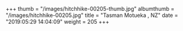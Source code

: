 +++
thumb = "/images/hitchhike-00205-thumb.jpg"
albumthumb = "/images/hitchhike-00205.jpg"
title = "Tasman Motueka , NZ"
date = "2019:05:29 14:04:09"
weight = 205
+++

